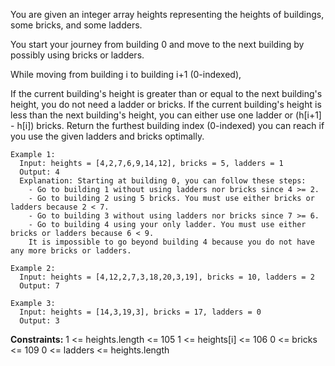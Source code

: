 You are given an integer array heights representing the heights of buildings, some bricks, and some ladders.

You start your journey from building 0 and move to the next building by possibly using bricks or ladders.

While moving from building i to building i+1 (0-indexed),

If the current building's height is greater than or equal to the next building's height, you do not need a ladder or bricks.
If the current building's height is less than the next building's height, you can either use one ladder or (h[i+1] - h[i]) bricks.
Return the furthest building index (0-indexed) you can reach if you use the given ladders and bricks optimally.

 
```
Example 1:
  Input: heights = [4,2,7,6,9,14,12], bricks = 5, ladders = 1
  Output: 4
  Explanation: Starting at building 0, you can follow these steps:
    - Go to building 1 without using ladders nor bricks since 4 >= 2.
    - Go to building 2 using 5 bricks. You must use either bricks or ladders because 2 < 7.
    - Go to building 3 without using ladders nor bricks since 7 >= 6.
    - Go to building 4 using your only ladder. You must use either bricks or ladders because 6 < 9.
    It is impossible to go beyond building 4 because you do not have any more bricks or ladders.

Example 2:
  Input: heights = [4,12,2,7,3,18,20,3,19], bricks = 10, ladders = 2
  Output: 7

Example 3:
  Input: heights = [14,3,19,3], bricks = 17, ladders = 0
  Output: 3
``` 

**Constraints:**
  1 <= heights.length <= 105
  1 <= heights[i] <= 106
  0 <= bricks <= 109
  0 <= ladders <= heights.length